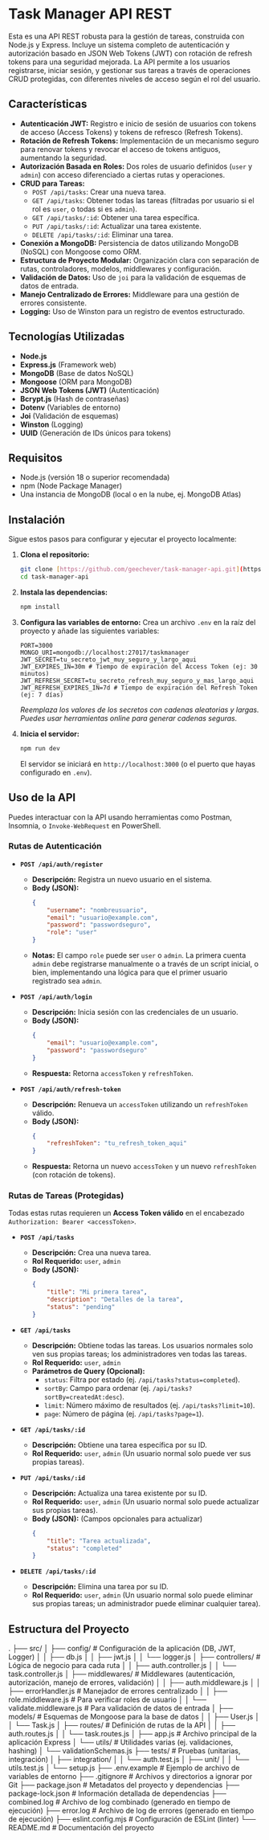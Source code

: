 # Task Manager API REST

Esta es una API REST robusta para la gestión de tareas, construida con Node.js y Express. Incluye un sistema completo de autenticación y autorización basado en JSON Web Tokens (JWT) con rotación de refresh tokens para una seguridad mejorada. La API permite a los usuarios registrarse, iniciar sesión, y gestionar sus tareas a través de operaciones CRUD protegidas, con diferentes niveles de acceso según el rol del usuario.

## Características

* **Autenticación JWT:** Registro e inicio de sesión de usuarios con tokens de acceso (Access Tokens) y tokens de refresco (Refresh Tokens).
* **Rotación de Refresh Tokens:** Implementación de un mecanismo seguro para renovar tokens y revocar el acceso de tokens antiguos, aumentando la seguridad.
* **Autorización Basada en Roles:** Dos roles de usuario definidos (`user` y `admin`) con acceso diferenciado a ciertas rutas y operaciones.
* **CRUD para Tareas:**
    * `POST /api/tasks`: Crear una nueva tarea.
    * `GET /api/tasks`: Obtener todas las tareas (filtradas por usuario si el rol es `user`, o todas si es `admin`).
    * `GET /api/tasks/:id`: Obtener una tarea específica.
    * `PUT /api/tasks/:id`: Actualizar una tarea existente.
    * `DELETE /api/tasks/:id`: Eliminar una tarea.
* **Conexión a MongoDB:** Persistencia de datos utilizando MongoDB (NoSQL) con Mongoose como ORM.
* **Estructura de Proyecto Modular:** Organización clara con separación de rutas, controladores, modelos, middlewares y configuración.
* **Validación de Datos:** Uso de `joi` para la validación de esquemas de datos de entrada.
* **Manejo Centralizado de Errores:** Middleware para una gestión de errores consistente.
* **Logging:** Uso de Winston para un registro de eventos estructurado.

## Tecnologías Utilizadas

* **Node.js**
* **Express.js** (Framework web)
* **MongoDB** (Base de datos NoSQL)
* **Mongoose** (ORM para MongoDB)
* **JSON Web Tokens (JWT)** (Autenticación)
* **Bcrypt.js** (Hash de contraseñas)
* **Dotenv** (Variables de entorno)
* **Joi** (Validación de esquemas)
* **Winston** (Logging)
* **UUID** (Generación de IDs únicos para tokens)

## Requisitos

* Node.js (versión 18 o superior recomendada)
* npm (Node Package Manager)
* Una instancia de MongoDB (local o en la nube, ej. MongoDB Atlas)

## Instalación

Sigue estos pasos para configurar y ejecutar el proyecto localmente:

1.  **Clona el repositorio:**
    ```bash
    git clone [https://github.com/geechever/task-manager-api.git](https://github.com/geechever/task-manager-api.git)
    cd task-manager-api
    ```

2.  **Instala las dependencias:**
    ```bash
    npm install
    ```

3.  **Configura las variables de entorno:**
    Crea un archivo `.env` en la raíz del proyecto y añade las siguientes variables:

    ```env
    PORT=3000
    MONGO_URI=mongodb://localhost:27017/taskmanager
    JWT_SECRET=tu_secreto_jwt_muy_seguro_y_largo_aqui
    JWT_EXPIRES_IN=30m # Tiempo de expiración del Access Token (ej: 30 minutos)
    JWT_REFRESH_SECRET=tu_secreto_refresh_muy_seguro_y_mas_largo_aqui
    JWT_REFRESH_EXPIRES_IN=7d # Tiempo de expiración del Refresh Token (ej: 7 días)
    ```
    *Reemplaza los valores de los secretos con cadenas aleatorias y largas. Puedes usar herramientas online para generar cadenas seguras.*

4.  **Inicia el servidor:**
    ```bash
    npm run dev
    ```
    El servidor se iniciará en `http://localhost:3000` (o el puerto que hayas configurado en `.env`).

## Uso de la API

Puedes interactuar con la API usando herramientas como Postman, Insomnia, o `Invoke-WebRequest` en PowerShell.

### Rutas de Autenticación

* **`POST /api/auth/register`**
    * **Descripción:** Registra un nuevo usuario en el sistema.
    * **Body (JSON):**
        ```json
        {
            "username": "nombreusuario",
            "email": "usuario@example.com",
            "password": "passwordseguro",
            "role": "user"
        }
        ```
    * **Notas:** El campo `role` puede ser `user` o `admin`. La primera cuenta `admin` debe registrarse manualmente o a través de un script inicial, o bien, implementando una lógica para que el primer usuario registrado sea `admin`.

* **`POST /api/auth/login`**
    * **Descripción:** Inicia sesión con las credenciales de un usuario.
    * **Body (JSON):**
        ```json
        {
            "email": "usuario@example.com",
            "password": "passwordseguro"
        }
        ```
    * **Respuesta:** Retorna `accessToken` y `refreshToken`.

* **`POST /api/auth/refresh-token`**
    * **Descripción:** Renueva un `accessToken` utilizando un `refreshToken` válido.
    * **Body (JSON):**
        ```json
        {
            "refreshToken": "tu_refresh_token_aqui"
        }
        ```
    * **Respuesta:** Retorna un nuevo `accessToken` y un nuevo `refreshToken` (con rotación de tokens).

### Rutas de Tareas (Protegidas)

Todas estas rutas requieren un **Access Token válido** en el encabezado `Authorization: Bearer <accessToken>`.

* **`POST /api/tasks`**
    * **Descripción:** Crea una nueva tarea.
    * **Rol Requerido:** `user`, `admin`
    * **Body (JSON):**
        ```json
        {
            "title": "Mi primera tarea",
            "description": "Detalles de la tarea",
            "status": "pending"
        }
        ```

* **`GET /api/tasks`**
    * **Descripción:** Obtiene todas las tareas. Los usuarios normales solo ven sus propias tareas; los administradores ven todas las tareas.
    * **Rol Requerido:** `user`, `admin`
    * **Parámetros de Query (Opcional):**
        * `status`: Filtra por estado (ej. `/api/tasks?status=completed`).
        * `sortBy`: Campo para ordenar (ej. `/api/tasks?sortBy=createdAt:desc`).
        * `limit`: Número máximo de resultados (ej. `/api/tasks?limit=10`).
        * `page`: Número de página (ej. `/api/tasks?page=1`).

* **`GET /api/tasks/:id`**
    * **Descripción:** Obtiene una tarea específica por su ID.
    * **Rol Requerido:** `user`, `admin` (Un usuario normal solo puede ver sus propias tareas).

* **`PUT /api/tasks/:id`**
    * **Descripción:** Actualiza una tarea existente por su ID.
    * **Rol Requerido:** `user`, `admin` (Un usuario normal solo puede actualizar sus propias tareas).
    * **Body (JSON):** (Campos opcionales para actualizar)
        ```json
        {
            "title": "Tarea actualizada",
            "status": "completed"
        }
        ```

* **`DELETE /api/tasks/:id`**
    * **Descripción:** Elimina una tarea por su ID.
    * **Rol Requerido:** `user`, `admin` (Un usuario normal solo puede eliminar sus propias tareas; un administrador puede eliminar cualquier tarea).

## Estructura del Proyecto
.
├── src/
│   ├── config/             # Configuración de la aplicación (DB, JWT, Logger)
│   │   ├── db.js
│   │   ├── jwt.js
│   │   └── logger.js
│   ├── controllers/        # Lógica de negocio para cada ruta
│   │   ├── auth.controller.js
│   │   └── task.controller.js
│   ├── middlewares/        # Middlewares (autenticación, autorización, manejo de errores, validación)
│   │   ├── auth.middleware.js
│   │   ├── errorHandler.js     # Manejador de errores centralizado
│   │   ├── role.middleware.js  # Para verificar roles de usuario
│   │   └── validate.middleware.js # Para validación de datos de entrada
│   ├── models/             # Esquemas de Mongoose para la base de datos
│   │   ├── User.js
│   │   └── Task.js
│   ├── routes/             # Definición de rutas de la API
│   │   ├── auth.routes.js
│   │   └── task.routes.js
│   ├── app.js              # Archivo principal de la aplicación Express
│   └── utils/              # Utilidades varias (ej. validaciones, hashing)
│       └── validationSchemas.js
├── tests/                  # Pruebas (unitarias, integración)
│   ├── integration/
│   │   └── auth.test.js
│   ├── unit/
│   │   └── utils.test.js
│   └── setup.js
├── .env.example            # Ejemplo de archivo de variables de entorno
├── .gitignore              # Archivos y directorios a ignorar por Git
├── package.json            # Metadatos del proyecto y dependencias
├── package-lock.json       # Información detallada de dependencias
├── combined.log            # Archivo de log combinado (generado en tiempo de ejecución)
├── error.log               # Archivo de log de errores (generado en tiempo de ejecución)
├── eslint.config.mjs       # Configuración de ESLint (linter)
└── README.md               # Documentación del proyecto

